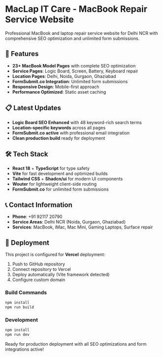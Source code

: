 # MacLap IT Care - MacBook Repair Service Website

Professional MacBook and laptop repair service website for Delhi NCR with comprehensive SEO optimization and unlimited form submissions.

## 🚀 Features

- **23+ MacBook Model Pages** with complete SEO optimization
- **Service Pages**: Logic Board, Screen, Battery, Keyboard repair  
- **Location Pages**: Delhi, Noida, Gurgaon, Ghaziabad
- **FormSubmit.co Integration**: Unlimited form submissions
- **Responsive Design**: Mobile-first approach
- **Performance Optimized**: Static asset caching

## 📋 Latest Updates

- **Logic Board SEO Enhanced** with 48 keyword-rich search terms
- **Location-specific keywords** across all pages
- **FormSubmit.co active** with professional email integration
- **Clean production build** ready for deployment

## 🛠️ Tech Stack

- **React 18** + **TypeScript** for type safety
- **Vite** for fast development and optimized builds
- **Tailwind CSS** + **Shadcn/ui** for modern UI components
- **Wouter** for lightweight client-side routing
- **FormSubmit.co** for unlimited form submissions

## 📞 Contact Information

- **Phone**: +91 92117 20790
- **Service Areas**: Delhi NCR (Noida, Gurgaon, Ghaziabad)
- **Services**: MacBook, iMac, Mac Mini, Gaming Laptops, Surface repair

## 🚀 Deployment

This project is configured for **Vercel** deployment:

1. Push to GitHub repository
2. Connect repository to Vercel
3. Deploy automatically (Vite framework detected)
4. Configure custom domain

### Build Commands
```bash
npm install
npm run build
```

### Development
```bash
npm install
npm run dev
```

Ready for production deployment with all SEO optimizations and form integrations active!